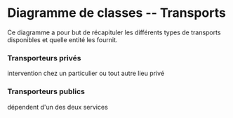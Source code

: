Diagramme de classes -- Transports
==================================

Ce diagramme a pour but de récapituler les différents types de transports disponibles et quelle entité les fournit.

### Transporteurs privés

intervention chez un particulier ou tout autre lieu privé

### Transporteurs publics

dépendent d'un des deux services
